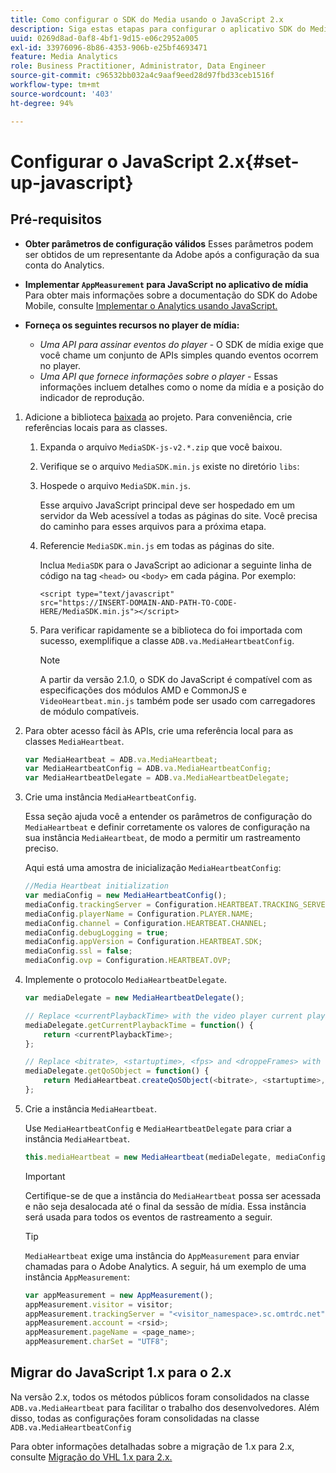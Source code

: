 ```yaml
---
title: Como configurar o SDK do Media usando o JavaScript 2.x
description: Siga estas etapas para configurar o aplicativo SDK do Media no JavaScript 2.x.
uuid: 0269d8ad-0af8-4bf1-9d15-e06c2952a005
exl-id: 33976096-8b86-4353-906b-e25bf4693471
feature: Media Analytics
role: Business Practitioner, Administrator, Data Engineer
source-git-commit: c96532bb032a4c9aaf9eed28d97fbd33ceb1516f
workflow-type: tm+mt
source-wordcount: '403'
ht-degree: 94%

---
```


# Configurar o JavaScript 2.x{#set-up-javascript}

## Pré-requisitos

* **Obter parâmetros de configuração válidos**
Esses parâmetros podem ser obtidos de um representante da Adobe após a configuração da sua conta do Analytics.
* **Implementar `AppMeasurement` para JavaScript no aplicativo de mídia**
Para obter mais informações sobre a documentação do SDK do Adobe Mobile, consulte [Implementar o Analytics usando JavaScript.](https://experienceleague.adobe.com/docs/analytics/implementation/js/overview.html?lang=pt-BR)

* **Forneça os seguintes recursos no player de mídia:**

   * *Uma API para assinar eventos do player* - O SDK de mídia exige que você chame um conjunto de APIs simples quando eventos ocorrem no player.
   * *Uma API que fornece informações sobre o player* - Essas informações incluem detalhes como o nome da mídia e a posição do indicador de reprodução.

1. Adicione a biblioteca [baixada](/help/sdk-implement/download-sdks.md#download-2x-sdks) ao projeto. Para conveniência, crie referências locais para as classes.

   1. Expanda o arquivo `MediaSDK-js-v2.*.zip` que você baixou.
   1. Verifique se o arquivo `MediaSDK.min.js` existe no diretório `libs`:

   1. Hospede o arquivo `MediaSDK.min.js`.

      Esse arquivo JavaScript principal deve ser hospedado em um servidor da Web acessível a todas as páginas do site. Você precisa do caminho para esses arquivos para a próxima etapa.

   1. Referencie `MediaSDK.min.js` em todas as páginas do site.

      Inclua `MediaSDK` para o JavaScript ao adicionar a seguinte linha de código na tag `<head>` ou `<body>` em cada página. Por exemplo:

      ```
      <script type="text/javascript"
      src="https://INSERT-DOMAIN-AND-PATH-TO-CODE-HERE/MediaSDK.min.js"></script>
      ```

   1. Para verificar rapidamente se a biblioteca do foi importada com sucesso, exemplifique a classe `ADB.va.MediaHeartbeatConfig`.

      >[!NOTE]
      >
      >A partir da versão 2.1.0, o SDK do JavaScript é compatível com as especificações dos módulos AMD e CommonJS e `VideoHeartbeat.min.js` também pode ser usado com carregadores de módulo compatíveis.

1. Para obter acesso fácil às APIs, crie uma referência local para as classes `MediaHeartbeat`.

   ```js
   var MediaHeartbeat = ADB.va.MediaHeartbeat;
   var MediaHeartbeatConfig = ADB.va.MediaHeartbeatConfig;
   var MediaHeartbeatDelegate = ADB.va.MediaHeartbeatDelegate;
   ```

1. Crie uma instância `MediaHeartbeatConfig`.

   Essa seção ajuda você a entender os parâmetros de configuração do `MediaHeartbeat` e definir corretamente os valores de configuração na sua instância `MediaHeartbeat`, de modo a permitir um rastreamento preciso.

   Aqui está uma amostra de inicialização `MediaHeartbeatConfig`:

   ```js
   //Media Heartbeat initialization
   var mediaConfig = new MediaHeartbeatConfig();
   mediaConfig.trackingServer = Configuration.HEARTBEAT.TRACKING_SERVER;
   mediaConfig.playerName = Configuration.PLAYER.NAME;
   mediaConfig.channel = Configuration.HEARTBEAT.CHANNEL;
   mediaConfig.debugLogging = true;
   mediaConfig.appVersion = Configuration.HEARTBEAT.SDK;
   mediaConfig.ssl = false;
   mediaConfig.ovp = Configuration.HEARTBEAT.OVP;
   ```

1. Implemente o protocolo `MediaHeartbeatDelegate`.

   ```js
   var mediaDelegate = new MediaHeartbeatDelegate();
   
   // Replace <currentPlaybackTime> with the video player current playback time
   mediaDelegate.getCurrentPlaybackTime = function() {
       return <currentPlaybackTime>;
   };
   
   // Replace <bitrate>, <startuptime>, <fps> and <droppeFrames> with the current playback QoS values.  
   mediaDelegate.getQoSObject = function() {
       return MediaHeartbeat.createQoSObject(<bitrate>, <startuptime>, <fps>, <droppedFrames>);
   };
   ```

1. Crie a instância `MediaHeartbeat`.

   Use `MediaHeartbeatConfig` e `MediaHeartbeatDelegate` para criar a instância `MediaHeartbeat`.

   ```js
   this.mediaHeartbeat = new MediaHeartbeat(mediaDelegate, mediaConfig, appMeasurement);
   ```

   >[!IMPORTANT]
   >
   >Certifique-se de que a instância do `MediaHeartbeat` possa ser acessada e não seja desalocada até o final da sessão de mídia. Essa instância será usada para todos os eventos de rastreamento a seguir.

   >[!TIP]
   >
   >`MediaHeartbeat` exige uma instância do `AppMeasurement` para enviar chamadas para o Adobe Analytics. A seguir, há um exemplo de uma instância `AppMeasurement`:

   ```js
   var appMeasurement = new AppMeasurement();
   appMeasurement.visitor = visitor;
   appMeasurement.trackingServer = "<visitor_namespace>.sc.omtrdc.net";
   appMeasurement.account = <rsid>;
   appMeasurement.pageName = <page_name>;
   appMeasurement.charSet = "UTF­8";
   ```

## Migrar do JavaScript 1.x para o 2.x

Na versão 2.x, todos os métodos públicos foram consolidados na classe `ADB.va.MediaHeartbeat` para facilitar o trabalho dos desenvolvedores. Além disso, todas as configurações foram consolidadas na classe `ADB.va.MediaHeartbeatConfig`

Para obter informações detalhadas sobre a migração de 1.x para 2.x, consulte [Migração do VHL 1.x para 2.x.](/help/sdk-implement/va-1x-to-2x/mig-1x-2x-overview.md)
